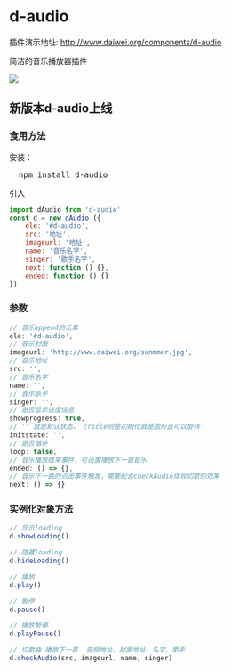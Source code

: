 # d-audio

插件演示地址: http://www.daiwei.org/components/d-audio <br>

简洁的音乐播放器插件

![](https://github.com/IFmiss/music/blob/master/es5/img/TlPtuyzEtc.gif)

## 新版本d-audio上线


### 食用方法
安装：
<pre>
  npm install d-audio
</pre>

引入

```js
import dAudio from 'd-audio'
const d = new dAudio ({
    ele: '#d-audio',
    src: '地址',
    imageurl: '地址',
    name: '音乐名字',
    singer: '歌手名字',
    next: function () {},
    ended: function () {}
})
```

### 参数

```js
// 音乐append的元素
ele: '#d-audio',
// 音乐封面
imageurl: 'http://www.daiwei.org/sunmmer.jpg',
// 音乐地址
src: '',
// 音乐名字
name: '',
// 音乐歌手
singer: '',
// 是否显示进度信息
showprogress: true,
// '' 就是默认状态， cricle则是初始化就是圆形且可以旋转
initstate: '',
// 是否循环
loop: false,
// 音乐播放结束事件，可设置播放下一首音乐
ended: () => {},
// 音乐下一曲的点击事件触发，需要配合checkAudio体现切歌的效果
next: () => {}
```

### 实例化对象方法

```js
// 显示loading
d.showLoading()

// 隐藏loading
d.hideLoading()

// 播放
d.play()

// 暂停
d.pause()

// 播放暂停
d.playPause()

// 切歌曲 播放下一首  音频地址，封面地址，名字，歌手
d.checkAudio(src, imageurl, name, singer)
```
